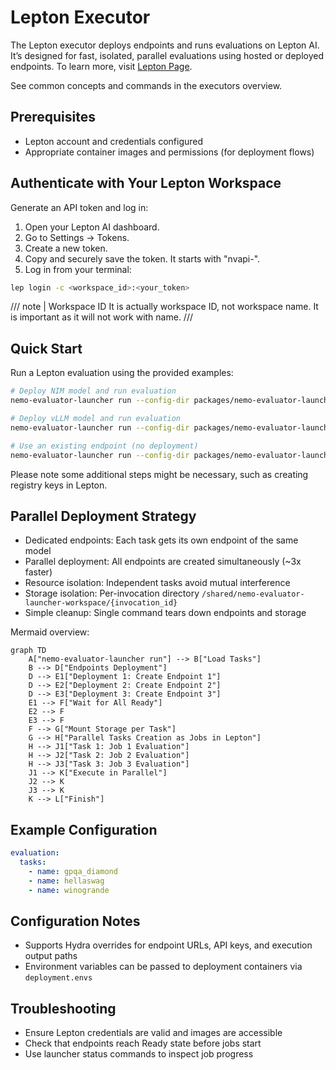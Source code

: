 # Lepton Executor

The Lepton executor deploys endpoints and runs evaluations on Lepton AI. It’s designed for fast, isolated, parallel evaluations using hosted or deployed endpoints. To learn more, visit [Lepton Page](https://www.nvidia.com/en-us/data-center/dgx-cloud-lepton/).


See common concepts and commands in the executors overview.

## Prerequisites
- Lepton account and credentials configured
- Appropriate container images and permissions (for deployment flows)

## Authenticate with Your Lepton Workspace
Generate an API token and log in:
1. Open your Lepton AI dashboard.
2. Go to Settings → Tokens.
3. Create a new token.
4. Copy and securely save the token. It starts with "nvapi-".
5. Log in from your terminal:
```bash
lep login -c <workspace_id>:<your_token>
```

/// note | Workspace ID
It is actually workspace ID, not workspace name. It is important as it will not work with name.
///

## Quick Start
Run a Lepton evaluation using the provided examples:
```bash
# Deploy NIM model and run evaluation
nemo-evaluator-launcher run --config-dir packages/nemo-evaluator-launcher/examples --config-name lepton_nim_llama_3_1_8b_instruct

# Deploy vLLM model and run evaluation
nemo-evaluator-launcher run --config-dir packages/nemo-evaluator-launcher/examples --config-name lepton_vllm_llama_3_1_8b_instruct

# Use an existing endpoint (no deployment)
nemo-evaluator-launcher run --config-dir packages/nemo-evaluator-launcher/examples --config-name lepton_none_llama_3_1_8b_instruct
```

Please note some additional steps might be necessary, such as creating registry keys in Lepton.

## Parallel Deployment Strategy
- Dedicated endpoints: Each task gets its own endpoint of the same model
- Parallel deployment: All endpoints are created simultaneously (~3x faster)
- Resource isolation: Independent tasks avoid mutual interference
- Storage isolation: Per-invocation directory `/shared/nemo-evaluator-launcher-workspace/{invocation_id}`
- Simple cleanup: Single command tears down endpoints and storage

Mermaid overview:
```mermaid
graph TD
    A["nemo-evaluator-launcher run"] --> B["Load Tasks"]
    B --> D["Endpoints Deployment"]
    D --> E1["Deployment 1: Create Endpoint 1"]
    D --> E2["Deployment 2: Create Endpoint 2"]
    D --> E3["Deployment 3: Create Endpoint 3"]
    E1 --> F["Wait for All Ready"]
    E2 --> F
    E3 --> F
    F --> G["Mount Storage per Task"]
    G --> H["Parallel Tasks Creation as Jobs in Lepton"]
    H --> J1["Task 1: Job 1 Evaluation"]
    H --> J2["Task 2: Job 2 Evaluation"]
    H --> J3["Task 3: Job 3 Evaluation"]
    J1 --> K["Execute in Parallel"]
    J2 --> K
    J3 --> K
    K --> L["Finish"]
```

## Example Configuration
```yaml
evaluation:
  tasks:
    - name: gpqa_diamond
    - name: hellaswag
    - name: winogrande
```

## Configuration Notes
- Supports Hydra overrides for endpoint URLs, API keys, and execution output paths
- Environment variables can be passed to deployment containers via `deployment.envs`

## Troubleshooting
- Ensure Lepton credentials are valid and images are accessible
- Check that endpoints reach Ready state before jobs start
- Use launcher status commands to inspect job progress
